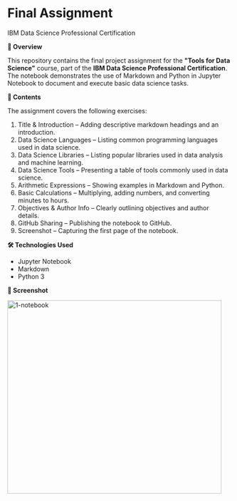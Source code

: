 # Final Assignment
IBM Data Science Professional Certification

**📌 Overview**

This repository contains the final project assignment for the **"Tools for Data Science"** course, part of the **IBM Data Science Professional Certification**.
The notebook demonstrates the use of Markdown and Python in Jupyter Notebook to document and execute basic data science tasks.

**📂 Contents**

The assignment covers the following exercises:
1. Title & Introduction – Adding descriptive markdown headings and an introduction.
2. Data Science Languages – Listing common programming languages used in data science.
3. Data Science Libraries – Listing popular libraries used in data analysis and machine learning.
4. Data Science Tools – Presenting a table of tools commonly used in data science.
5. Arithmetic Expressions – Showing examples in Markdown and Python.
6. Basic Calculations – Multiplying, adding numbers, and converting minutes to hours.
7. Objectives & Author Info – Clearly outlining objectives and author details.
8. GitHub Sharing – Publishing the notebook to GitHub.
9. Screenshot – Capturing the first page of the notebook.

**🛠 Technologies Used**
- Jupyter Notebook
- Markdown
- Python 3

**📸 Screenshot**


<img width="481" height="434" alt="1-notebook" src="https://github.com/user-attachments/assets/e9583d13-e090-41d6-ab01-bf1611c25477" />


